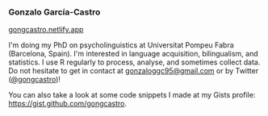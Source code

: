 ###  Gonzalo García-Castro

[gongcastro.netlify.app](https://gongcastro.netlify.app/)

I'm doing my PhD on psycholinguistics at Universitat Pompeu Fabra (Barcelona, Spain). I'm interested in language acquisition, bilingualism, and statistics. I use R regularly to process, analyse, and sometimes collect data. Do not hesitate to get in contact at gonzaloggc95@gmail.com or by Twitter ([@gongcastro](https://twitter.com/gongcastro))!

You can also take a look at some code snippets I made at my Gists profile: https://gist.github.com/gongcastro.

